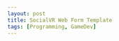 ```yaml
---
layout: post
title: SocialVR Web Form Template
tags: [Programming, GameDev]
---
```



<form id="form" onchange="window.submit()"></form>
<script type="text/javascript" src="{{site.baseurl}}/code/templateForm.js"></script>




